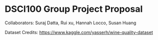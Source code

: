 # DSCI100 Group Project Proposal

Collaborators: Suraj Datta, Rui xu, Hannah Locco, Susan Huang

Dataset Credits: https://www.kaggle.com/yasserh/wine-quality-dataset


